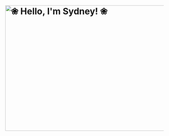 <h1>
  <img src="name.svg" width="800" height="400" alt="❀ Hello, I'm Sydney! ❀" style="--background: red;" />
</h1>
